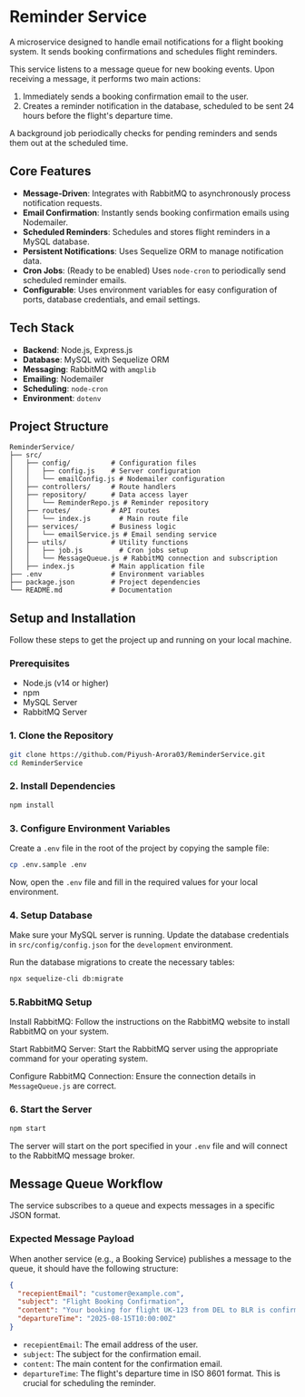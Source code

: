# Reminder Service

A microservice designed to handle email notifications for a flight booking system. It sends booking confirmations and schedules flight reminders.

This service listens to a message queue for new booking events. Upon receiving a message, it performs two main actions:
1.  Immediately sends a booking confirmation email to the user.
2.  Creates a reminder notification in the database, scheduled to be sent 24 hours before the flight's departure time.

A background job periodically checks for pending reminders and sends them out at the scheduled time.

## Core Features

- **Message-Driven**: Integrates with RabbitMQ to asynchronously process notification requests.
- **Email Confirmation**: Instantly sends booking confirmation emails using Nodemailer.
- **Scheduled Reminders**: Schedules and stores flight reminders in a MySQL database.
- **Persistent Notifications**: Uses Sequelize ORM to manage notification data.
- **Cron Jobs**: (Ready to be enabled) Uses `node-cron` to periodically send scheduled reminder emails.
- **Configurable**: Uses environment variables for easy configuration of ports, database credentials, and email settings.

## Tech Stack

- **Backend**: Node.js, Express.js
- **Database**: MySQL with Sequelize ORM
- **Messaging**: RabbitMQ with `amqplib`
- **Emailing**: Nodemailer
- **Scheduling**: `node-cron`
- **Environment**: `dotenv`

## Project Structure

```
ReminderService/
├── src/
│   ├── config/          # Configuration files
│   │   ├── config.js    # Server configuration
│   │   └── emailConfig.js # Nodemailer configuration
│   ├── controllers/     # Route handlers
│   ├── repository/      # Data access layer
│   │   └── ReminderRepo.js # Reminder repository
│   ├── routes/          # API routes
│   │   └── index.js       # Main route file
│   ├── services/        # Business logic
│   │   └── emailService.js # Email sending service
│   ├── utils/           # Utility functions
│   │   ├── job.js         # Cron jobs setup
│   │   └── MessageQueue.js # RabbitMQ connection and subscription
│   ├── index.js         # Main application file
├── .env                 # Environment variables
├── package.json         # Project dependencies
└── README.md            # Documentation
```

## Setup and Installation

Follow these steps to get the project up and running on your local machine.

### Prerequisites

- Node.js (v14 or higher)
- npm
- MySQL Server
- RabbitMQ Server

### 1. Clone the Repository

```bash
git clone https://github.com/Piyush-Arora03/ReminderService.git
cd ReminderService
```

### 2. Install Dependencies

```bash
npm install
```

### 3. Configure Environment Variables

Create a `.env` file in the root of the project by copying the sample file:

```bash
cp .env.sample .env
```

Now, open the `.env` file and fill in the required values for your local environment.

### 4. Setup Database

Make sure your MySQL server is running. Update the database credentials in `src/config/config.json` for the `development` environment.

Run the database migrations to create the necessary tables:

```bash
npx sequelize-cli db:migrate
```

### 5.RabbitMQ Setup
Install RabbitMQ: Follow the instructions on the RabbitMQ website to install RabbitMQ on your system.

Start RabbitMQ Server: Start the RabbitMQ server using the appropriate command for your operating system.

Configure RabbitMQ Connection: Ensure the connection details in `MessageQueue.js` are correct.

### 6. Start the Server

```bash
npm start
```

The server will start on the port specified in your `.env` file and will connect to the RabbitMQ message broker.

## Message Queue Workflow

The service subscribes to a queue and expects messages in a specific JSON format.

### Expected Message Payload

When another service (e.g., a Booking Service) publishes a message to the queue, it should have the following structure:

```json
{
  "recepientEmail": "customer@example.com",
  "subject": "Flight Booking Confirmation",
  "content": "Your booking for flight UK-123 from DEL to BLR is confirmed.",
  "departureTime": "2025-08-15T10:00:00Z"
}
```

- `recepientEmail`: The email address of the user.
- `subject`: The subject for the confirmation email.
- `content`: The main content for the confirmation email.
- `departureTime`: The flight's departure time in ISO 8601 format. This is crucial for scheduling the reminder.